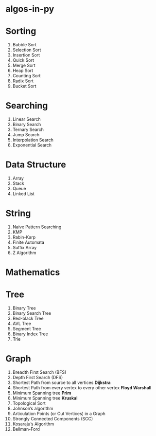 # algos-in-py

# Sorting
1. Bubble Sort
2. Selection Sort
3. Insertion Sort
4. Quick Sort
5. Merge Sort
6. Heap Sort
7. Counting Sort
8. Radix Sort
9. Bucket Sort

# Searching
1. Linear Search
2. Binary Search
3. Ternary Search
4. Jump Search
5. Interpolation Search
6. Exponential Search

# Data Structure
1. Array
2. Stack
3. Queue
4. Linked List

# String
1. Naive Pattern Searching
2. KMP 
3. Rabin-Karp
3. Finite Automata
4. Suffix Array
5. Z Algorithm

# Mathematics

# Tree
1. Binary Tree
2. Binary Search Tree
3. Red-black Tree
4. AVL Tree
5. Segment Tree
6. Binary Index Tree
7. Trie

# Graph
1. Breadth First Search (BFS)
2. Depth First Search (DFS)
3. Shortest Path from source to all vertices **Dijkstra**
4. Shortest Path from every vertex to every other vertex **Floyd Warshall**
5. Minimum Spanning tree **Prim**
6. Minimum Spanning tree **Kruskal**
7. Topological Sort
8. Johnson’s algorithm
9. Articulation Points (or Cut Vertices) in a Graph
10. Strongly Connected Components (SCC)
11. Kosaraju’s Algorithm
12. Bellman-Ford

